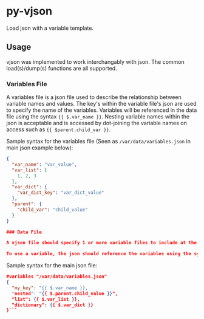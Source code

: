 # py-vjson
Load json with a variable template.

## Usage
vjson was implemented to work interchangably with json. The common load(s)/dump(s) functions are all supported.

### Variables File

A variables file is a json file used to describe the relationship between variable names and values. The key's within the variable file's json are used to specify the name of the variables. Variables will be referenced in the data file using the syntax `{{ $.var_name }}`. Nesting variable names within the json is acceptable and is accessed by dot-joining the variable names on access such as `{{ $parent.child_var }}`.

Sample syntax for the variables file (Seen as `/var/data/variables.json` in main json example below):

```JSON
{
  "var_name": "var_value",
  "var_list": [
    1, 2, 3
  ],
  "var_dict": {
    "var_dict_key": "var_dict_value"
  },
  "parent": {
    "child_var": "child_value"
  }
}

### Data File

A vjson file should specify 1 or more variable files to include at the start of the file using the declaration `#variables [path]` (see example below). The `#variables` declaration uses shlex parsing to find all variable files. Multiple files may be specified with space separation between them.

To use a variable, the json should reference the variables using the syntax `{{ $.var_name }}`. The data file will replace any references to the variable with the value specified in the variables file. Nested variable names can be accessed by dot-joining the variable names on access such as `{{ $var_name.nested_var }}`.

```

Sample syntax for the main json file:

```JSON
#variables "/var/data/variables.json"
{
  "my_key": "{{ $.var_name }},
  "nested": "{{ $.parent.child_value }}",
  "list": {{ $.var_list }},
  "dictionary": {{ $.var_dict }}
}```
